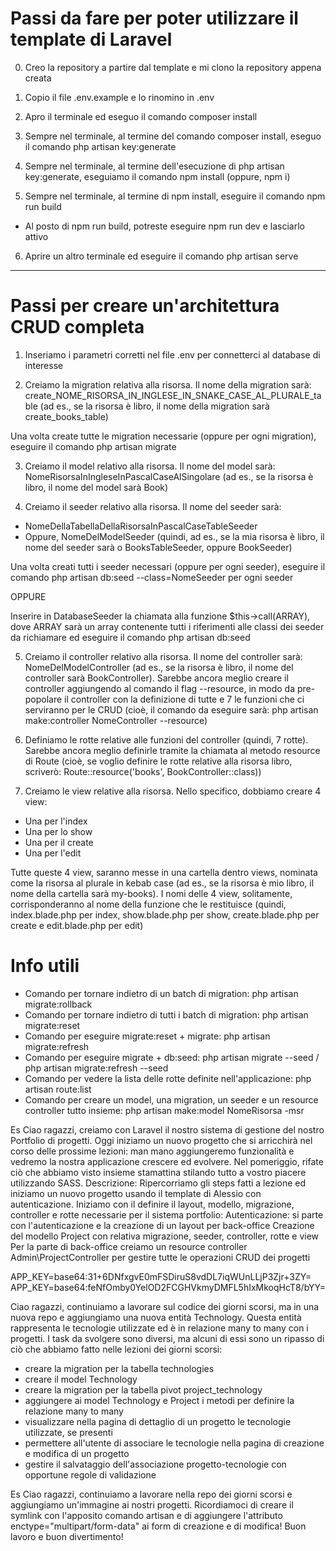 # Passi da fare per poter utilizzare il template di Laravel

0. Creo la repository a partire dal template e mi clono la repository appena creata

1. Copio il file .env.example e lo rinomino in .env

2. Apro il terminale ed eseguo il comando composer install

3. Sempre nel terminale, al termine del comando composer install, eseguo il comando php artisan key:generate

4. Sempre nel terminale, al termine dell'esecuzione di php artisan key:generate, eseguiamo il comando npm install (oppure, npm i)

5. Sempre nel terminale, al termine di npm install, eseguire il comando npm run build
- Al posto di npm run build, potreste eseguire npm run dev e lasciarlo attivo

6. Aprire un altro terminale ed eseguire il comando php artisan serve

--------------------------------------------------------------------------------------------


# Passi per creare un'architettura CRUD completa

1. Inseriamo i parametri corretti nel file .env per connetterci al database di interesse

2. Creiamo la migration relativa alla risorsa. Il nome della migration sarà: create_NOME_RISORSA_IN_INGLESE_IN_SNAKE_CASE_AL_PLURALE_table (ad es., se la risorsa è libro, il nome della migration sarà create_books_table)

Una volta create tutte le migration necessarie (oppure per ogni migration), eseguire il comando php artisan migrate 

3. Creiamo il model relativo alla risorsa. Il nome del model sarà: NomeRisorsaInIngleseInPascalCaseAlSingolare (ad es., se la risorsa è libro, il nome del model sarà Book)

4. Creiamo il seeder relativo alla risorsa. Il nome del seeder sarà:
- NomeDellaTabellaDellaRisorsaInPascalCaseTableSeeder
- Oppure, NomeDelModelSeeder
(quindi, ad es., se la mia risorsa è libro, il nome del seeder sarà o BooksTableSeeder, oppure BookSeeder)

Una volta creati tutti i seeder necessari (oppure per ogni seeder), eseguire il comando php artisan db:seed --class=NomeSeeder per ogni seeder

OPPURE

Inserire in DatabaseSeeder la chiamata alla funzione $this->call(ARRAY), dove ARRAY sarà un array contenente tutti i riferimenti alle classi dei seeder da richiamare ed eseguire il comando php artisan db:seed

5. Creiamo il controller relativo alla risorsa. Il nome del controller sarà: NomeDelModelController (ad es., se la risorsa è libro, il nome del controller sarà BookController). Sarebbe ancora meglio creare il controller aggiungendo al comando il flag --resource, in modo da pre-popolare il controller con la definizione di tutte e 7 le funzioni che ci serviranno per le CRUD (cioè, il comando da eseguire sarà: php artisan make:controller NomeController --resource)

6. Definiamo le rotte relative alle funzioni del controller (quindi, 7 rotte). Sarebbe ancora meglio definirle tramite la chiamata al metodo resource di Route (cioè, se voglio definire le rotte relative alla risorsa libro, scriverò: Route::resource('books', BookController::class))

7. Creiamo le view relative alla risorsa. Nello specifico, dobbiamo creare 4 view:
- Una per l'index
- Una per lo show
- Una per il create
- Una per l'edit

Tutte queste 4 view, saranno messe in una cartella dentro views, nominata come la risorsa al plurale in kebab case (ad es., se la risorsa è mio libro, il nome della cartella sarà my-books). I nomi delle 4 view, solitamente, corrisponderanno al nome della funzione che le restituisce (quindi, index.blade.php per index, show.blade.php per show, create.blade.php per create e edit.blade.php per edit)

# Info utili
- Comando per tornare indietro di un batch di migration: php artisan migrate:rollback
- Comando per tornare indietro di tutti i batch di migration: php artisan migrate:reset
- Comando per eseguire migrate:reset + migrate: php artisan migrate:refresh
- Comando per eseguire migrate + db:seed: php artisan migrate --seed / php artisan migrate:refresh --seed
- Comando per vedere la lista delle rotte definite nell'applicazione: php artisan route:list
- Comando per creare un model, una migration, un seeder e un resource controller tutto insieme: php artisan make:model NomeRisorsa -msr




Es
Ciao ragazzi,
creiamo con Laravel il nostro sistema di gestione del nostro Portfolio di progetti.
Oggi iniziamo un nuovo progetto che si arricchirà nel corso delle prossime lezioni: man mano aggiungeremo funzionalità e vedremo la nostra applicazione crescere ed evolvere.
Nel pomeriggio, rifate ciò che abbiamo visto insieme stamattina stilando tutto a vostro piacere utilizzando SASS.
Descrizione:
Ripercorriamo gli steps fatti a lezione ed iniziamo un nuovo progetto usando il template di Alessio con autenticazione.
Iniziamo con il definire il layout, modello, migrazione, controller e rotte necessarie per il sistema portfolio:
Autenticazione: si parte con l'autenticazione e la creazione di un layout per back-office
Creazione del modello Project con relativa migrazione, seeder, controller, rotte e view
Per la parte di back-office creiamo un resource controller Admin\ProjectController per gestire tutte le operazioni CRUD dei progetti



APP_KEY=base64:31+6DNfxgvE0mFSDiruS8vdDL7iqWUnLLjP3Zjr+3ZY=
APP_KEY=base64:feNfOmby0YelOD2FCGHVkmyDMFL5hIxMkoqHcT8/bYY=



Ciao ragazzi,
continuiamo a lavorare sul codice dei giorni scorsi, ma in una nuova repo e aggiungiamo una nuova entità Technology. Questa entità rappresenta le tecnologie utilizzate ed è in relazione many to many con i progetti.
I task da svolgere sono diversi, ma alcuni di essi sono un ripasso di ciò che abbiamo fatto nelle lezioni dei giorni scorsi:
- creare la migration per la tabella technologies
- creare il model Technology
- creare la migration per la tabella pivot project_technology
- aggiungere ai model Technology e Project i metodi per definire la relazione many to many
- visualizzare nella pagina di dettaglio di un progetto le tecnologie utilizzate, se presenti
- permettere all'utente di associare le tecnologie nella pagina di creazione e modifica di un progetto
- gestire il salvataggio dell'associazione progetto-tecnologie con opportune regole di validazione




Es
Ciao ragazzi,
continuiamo a lavorare nella repo dei giorni scorsi e aggiungiamo un'immagine ai nostri progetti.
Ricordiamoci di creare il symlink con l'apposito comando artisan e di aggiungere l'attributo enctype="multipart/form-data" ai form di creazione e di modifica!
Buon lavoro e buon divertimento!